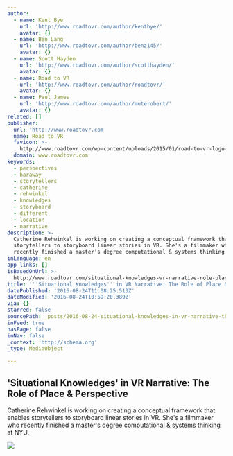 ```yaml
---
author:
  - name: Kent Bye
    url: 'http://www.roadtovr.com/author/kentbye/'
    avatar: {}
  - name: Ben Lang
    url: 'http://www.roadtovr.com/author/benz145/'
    avatar: {}
  - name: Scott Hayden
    url: 'http://www.roadtovr.com/author/scotthayden/'
    avatar: {}
  - name: Road to VR
    url: 'http://www.roadtovr.com/author/roadtovr/'
    avatar: {}
  - name: Paul James
    url: 'http://www.roadtovr.com/author/muterobert/'
    avatar: {}
related: []
publisher:
  url: 'http://www.roadtovr.com'
  name: Road to VR
  favicon: >-
    http://www.roadtovr.com/wp-content/uploads/2015/01/road-to-vr-logo-for-social-media-54aabc8av1_site_icon-150x150.png
  domain: www.roadtovr.com
keywords:
  - perspectives
  - haraway
  - storytellers
  - catherine
  - rehwinkel
  - knowledges
  - storyboard
  - different
  - location
  - narrative
description: >-
  Catherine Rehwinkel is working on creating a conceptual framework that enables
  storytellers to storyboard linear stories in VR. She's a filmmaker who
  recently finished a master's degree computational & systems thinking at NYU.
inLanguage: en
app_links: []
isBasedOnUrl: >-
  http://www.roadtovr.com/situational-knowledges-vr-narrative-role-place-perspective/?utm_source=Road+to+VR+Daily+News+Roundup&utm_campaign=837c6ef2d6-RtoVR_RSS_Daily_Newsletter&utm_medium=email&utm_term=0_e2e394ad33-837c6ef2d6-168177397
title: '''Situational Knowledges'' in VR Narrative: The Role of Place & Perspective'
datePublished: '2016-08-24T11:08:25.513Z'
dateModified: '2016-08-24T10:59:20.389Z'
via: {}
starred: false
sourcePath: _posts/2016-08-24-situational-knowledges-in-vr-narrative-the-role-of-place.md
inFeed: true
hasPage: false
inNav: false
_context: 'http://schema.org'
_type: MediaObject

---
```

<article style=""><h1>'Situational Knowledges' in VR Narrative: The Role of Place &amp; Perspective</h1><p>Catherine Rehwinkel is working on creating a conceptual framework that enables storytellers to storyboard linear stories in VR. She's a filmmaker who recently finished a master's degree computational &amp; systems thinking at NYU.</p><img src="http://www.roadtovr.com/wp-content/uploads/2016/07/Catherine-Rehwinkel-banner.jpg" /></article>